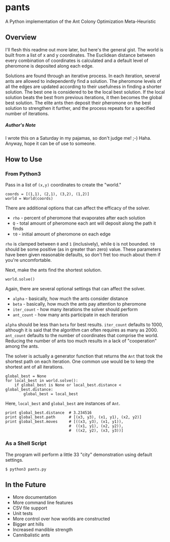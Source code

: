 pants
=====

A Python implementation of the Ant Colony Optimization Meta-Heuristic

Overview
--------
I'll flesh this readme out more later, but here's the general gist.  The world is built from a list of x and y coordinates.  The Euclidean distance between every combination of coordinates is calculated and a default level of pheromone is deposited along each edge.  

Solutions are found through an iterative process.  In each iteration, several ants are allowed to independently find a solution.  The pheromone levels of all the edges are updated according to their usefulness in finding a shorter solution.  The best one is considered to be the local best solution.  If the local solution beats the best from previous iterations, it then becomes the global best solution.  The elite ants then deposit their pheromone on the best solution to strengthen it further, and the process repeats for a specified number of iterations.

##### Author's Note
I wrote this on a Saturday in my pajamas, so don't judge me! ;-) Haha.  Anyway, hope it can be of use to someone.

How to Use
----------

### From Python3

Pass in a list of `(x,y)` coordinates to create the "world."

	coords = [(1,1), (2,1), (3,2), (1,2)]
    world = World(coords)

There are additional options that can affect the efficacy of the solver.

 * `rho` - percent of pheromone that evaporates after each solution
 * `Q` - total amount of pheromone each ant will deposit along the path it finds
 * `t0` - initial amount of pheromone on each edge

`rho` is clamped between `0` and `1` (inclusively), while `Q` is not bounded.  `t0` should be some positive (as in greater than zero) value.  These parameters have been given reasonable defaults, so don't fret too much about them if you're uncomfortable.  

Next, make the ants find the shortest solution.

    world.solve()

Again, there are several optional settings that can affect the solver.

 * `alpha` - basically, how much the ants consider distance
 * `beta` - basically, how much the ants pay attention to pheromone
 * `iter_count` - how many iterations the solver should perform
 * `ant_count` - how many ants participate in each iteration

`alpha` should be less than `beta` for best results.  `iter_count` defaults to 1000, although it is said that the algorithm can often requires as many as 2000. `ant_count` defaults to the number of coordinates that comprise the world.  Reducing the number of ants too much results in a lack of "cooperation" among the ants.

The solver is actually a generator function that returns the `Ant` that took the shortest path on each iteration.  One common use would be to keep the shortest ant of all iterations.

	global_best = None
    for local_best in world.solve():
    	if global_best is None or local_best.distance < global_best.distance:
    		global_best = local_best
    	
Here, `local_best` and `global_best` are instances of `Ant`.

	print global_best.distance  # 3.234516
	print global_best.path 		# [(x3, y3), (x1, y1), (x2, y2)]
	print global_best.moves 	# [((x3, y3), (x1, y1)),
								#  ((x1, y1), (x2, y2)),
								#  ((x2, y2), (x3, y3))]
	

### As a Shell Script

The program will perform a little 33 "city" demonstration using default settings.

    $ python3 pants.py


In the Future
-------------

 * More documentation
 * More command line features
 * CSV file support
 * Unit tests
 * More control over how worlds are constructed
 * Bigger ant hills
 * Increased mandible strength
 * Cannibalistic ants
